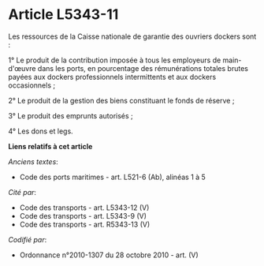 # Article L5343-11

Les ressources de la Caisse nationale de garantie des ouvriers dockers sont :

1° Le produit de la contribution imposée à tous les employeurs de main-d'œuvre dans les ports, en pourcentage des
rémunérations totales brutes payées aux dockers professionnels intermittents et aux dockers occasionnels ;

2° Le produit de la gestion des biens constituant le fonds de réserve ;

3° Le produit des emprunts autorisés ;

4° Les dons et legs.

**Liens relatifs à cet article**

_Anciens textes_:

  - Code des ports maritimes - art. L521-6 (Ab), alinéas 1 à 5

_Cité par_:

  - Code des transports - art. L5343-12 (V)
  - Code des transports - art. L5343-9 (V)
  - Code des transports - art. R5343-13 (V)

_Codifié par_:

  - Ordonnance n°2010-1307 du 28 octobre 2010 - art. (V)
